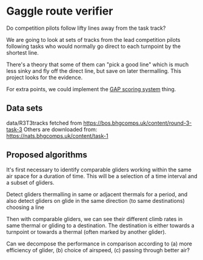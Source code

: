 # Gaggle route verifier
Do competition pilots follow lifty lines away from the task track?

We are going to look at sets of tracks from the lead competition pilots following tasks 
who would normally go direct to each turnpoint by the shortest line.

There's a theory that some of them can "pick a good line" which is much less sinky and 
fly off the direct line, but save on later thermalling. This project looks for the evidence.

For extra points, we could implement the [GAP scoring system](https://www.fai.org/sites/default/files/documents/annex_24b_-_proposal_scoring.pdf) thing.

## Data sets
data/R3T3tracks fetched from https://bos.bhgcomps.uk/content/round-3-task-3
Others are downloaded from: https://nats.bhgcomps.uk/content/task-1

## Proposed algorithms

It's first necessary to identify comparable gliders working within the same 
air space for a duration of time.  This will be a selection of a time interval 
and a subset of gliders.

Detect gliders thermalling in same or adjacent thermals for a period, and also detect 
gliders on glide in the same direction (to same destinations) choosing a line

Then with comparable gliders, we can see their different climb rates in same thermal
or gliding to a destination.  The destination is either towards a turnpoint or 
towards a thermal (often marked by another glider). 

Can we decompose the performance in comparison according to (a) more efficiency of 
glider, (b) choice of airspeed, (c) passing through better air?
